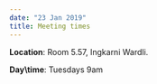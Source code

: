 ```yaml
---
date: "23 Jan 2019"
title: Meeting times
---
```


**Location**: Room 5.57, Ingkarni Wardli.


**Day\time**: Tuesdays 9am
